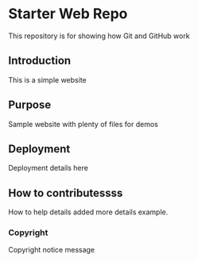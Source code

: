 # Starter Web Repo

 This repository is for showing how Git and GitHub work

## Introduction
This is a simple website

## Purpose
Sample website with plenty of files for demos

## Deployment
Deployment details here

## How to contributessss
How to help details added more details example.

### Copyright
Copyright notice message